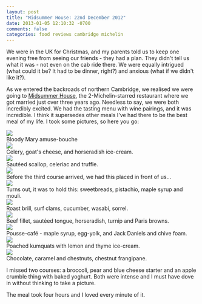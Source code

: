 ```yaml
---
layout: post
title: "Midsummer House: 22nd December 2012"
date: 2013-01-05 12:10:32 -0700
comments: false
categories: food reviews cambridge michelin
---
```


We were in the UK for Christmas, and my parents told us to keep one evening free from seeing our friends - they had a plan. They didn't tell us what it was - not even on the cab ride there. We were equally intrigued (what could it be? It had to be dinner, right?) and anxious (what if we didn't like it?).

As we entered the backroads of northern Cambridge, we realised we were going to [Midsummer House](http://www.midsummerhouse.co.uk/), the 2-Michelin-starred restaurant where we got married just over three years ago. Needless to say, we were both incredibly excited. We had the tasting menu with wine pairings, and it was incredible. I think it supersedes other meals I've had there to be the best meal of my life. I took some pictures, so here you go:


<div class="img">
  <img src="/images/midsummer-house/bloody-mary.jpg">
  <div class="alt">
    Bloody Mary amuse-bouche
  </div>
</div>
<div class="img">
  <img src="/images/midsummer-house/goats-cheese.jpg">
  <div class="alt">
    Celery, goat's cheese, and horseradish ice-cream.
  </div>
</div>
<div class="img">
  <img src="/images/midsummer-house/scallop.jpg">
  <div class="alt">
    Sautéed scallop, celeriac and truffle.
  </div>
</div>
<div class="img">
  <img src="/images/midsummer-house/trestle.jpg">
  <div class="alt">
    Before the third course arrived, we had this placed in front of us...
  </div>
</div>
<div class="img">
  <img src="/images/midsummer-house/sweetbreads.jpg">
  <div class="alt">
    Turns out, it was to hold this: sweetbreads, pistachio, maple syrup and mouli.
  </div>
</div>
<div class="img">
  <img src="/images/midsummer-house/brill.jpg">
  <div class="alt">
    Roast brill, surf clams, cucumber, wasabi, sorrel.
  </div>
</div>
<div class="img">
  <img src="/images/midsummer-house/beef.jpg">
  <div class="alt">
    Beef fillet, sautéed tongue, horseradish, turnip and Paris browns.
  </div>
</div>
<div class="img">
  <img src="/images/midsummer-house/pousse-cafe.jpg">
  <div class="alt">
    Pousse-café - maple syrup, egg-yolk, and Jack Daniels and chive foam.
  </div>
</div>
<div class="img">
  <img src="/images/midsummer-house/kumkwats.jpg">
  <div class="alt">
    Poached kumquats with lemon and thyme ice-cream.
  </div>
</div>
<div class="img">
  <img src="/images/midsummer-house/chocolate.jpg">
  <div class="alt">
    Chocolate, caramel and chestnuts, chestnut frangipane.
  </div>
</div>

I missed two courses: a broccoli, pear and blue cheese starter and an apple crumble thing with baked yoghurt. Both were intense and I must have dove in without thinking to take a picture.

The meal took four hours and I loved every minute of it.

